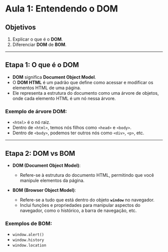 # Aula 1: **Entendendo o DOM**

## Objetivos
1. Explicar o que é o **DOM**.
2. Diferenciar **DOM** de **BOM**.

---

## Etapa 1: **O que é o DOM**

- **DOM** significa **Document Object Model**.
- O **DOM HTML** é um padrão que define como acessar e modificar os elementos HTML de uma página.
- Ele representa a estrutura do documento como uma árvore de objetos, onde cada elemento HTML é um nó nessa árvore.
  
### Exemplo de árvore DOM:
- `<html>` é o nó raiz.
- Dentro de `<html>`, temos nós filhos como `<head>` e `<body>`.
- Dentro de `<body>`, podemos ter outros nós como `<div>`, `<p>`, etc.

---

## Etapa 2: **DOM vs BOM**

- **DOM (Document Object Model)**:
  - Refere-se à estrutura do documento HTML, permitindo que você manipule elementos da página.
  
- **BOM (Browser Object Model)**:
  - Refere-se a tudo que está dentro do objeto **`window`** no navegador.
  - Inclui funções e propriedades para manipular aspectos do navegador, como o histórico, a barra de navegação, etc.
  
### Exemplos de BOM:
- `window.alert()`
- `window.history`
- `window.location`